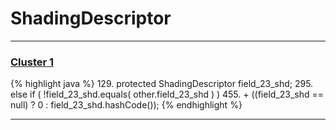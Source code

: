 # ShadingDescriptor

***

### [Cluster 1](./1)
{% highlight java %}
129. protected ShadingDescriptor field_23_shd;
295.     else if ( !field_23_shd.equals( other.field_23_shd ) )
455.             + ((field_23_shd == null) ? 0 : field_23_shd.hashCode());
{% endhighlight %}

***

